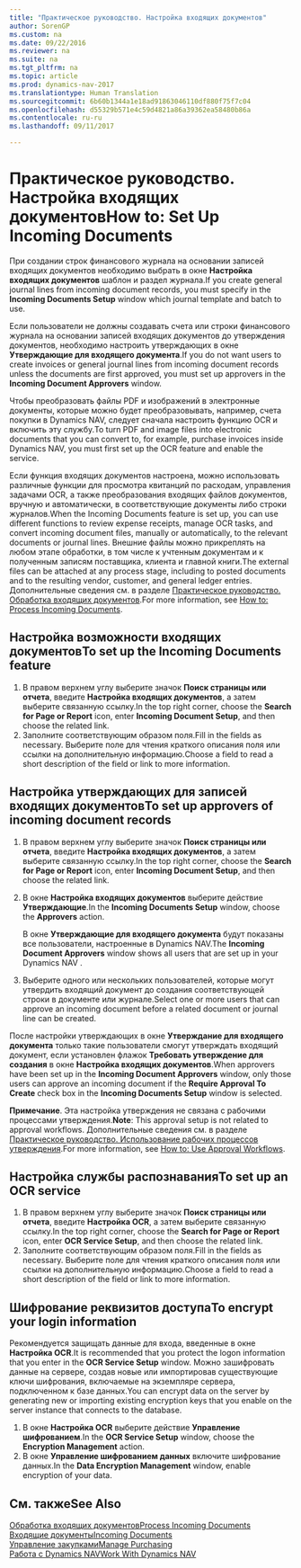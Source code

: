 ```yaml
---
title: "Практическое руководство. Настройка входящих документов"
author: SorenGP
ms.custom: na
ms.date: 09/22/2016
ms.reviewer: na
ms.suite: na
ms.tgt_pltfrm: na
ms.topic: article
ms.prod: dynamics-nav-2017
ms.translationtype: Human Translation
ms.sourcegitcommit: 6b60b1344a1e18ad91863046110df880f75f7c04
ms.openlocfilehash: d55329b571e4c59d4821a86a39362ea58480b86a
ms.contentlocale: ru-ru
ms.lasthandoff: 09/11/2017

---
```


# <a name="how-to-set-up-incoming-documents"></a><span data-ttu-id="cbd6d-102">Практическое руководство. Настройка входящих документов</span><span class="sxs-lookup"><span data-stu-id="cbd6d-102">How to: Set Up Incoming Documents</span></span>
<span data-ttu-id="cbd6d-103">При создании строк финансового журнала на основании записей входящих документов необходимо выбрать в окне **Настройка входящих документов** шаблон и раздел журнала.</span><span class="sxs-lookup"><span data-stu-id="cbd6d-103">If you create general journal lines from incoming document records, you must specify in the **Incoming Documents Setup** window which journal template and batch to use.</span></span>

<span data-ttu-id="cbd6d-104">Если пользователи не должны создавать счета или строки финансового журнала на основании записей входящих документов до утверждения документов, необходимо настроить утверждающих в окне **Утверждающие для входящего документа**.</span><span class="sxs-lookup"><span data-stu-id="cbd6d-104">If you do not want users to create invoices or general journal lines from incoming document records unless the documents are first approved, you must set up approvers in the **Incoming Document Approvers** window.</span></span>

<span data-ttu-id="cbd6d-105">Чтобы преобразовать файлы PDF и изображений в электронные документы, которые можно будет преобразовывать, например, счета покупки в Dynamics NAV, следует сначала настроить функцию OCR и включить эту службу.</span><span class="sxs-lookup"><span data-stu-id="cbd6d-105">To turn PDF and image files into electronic documents that you can convert to, for example, purchase invoices inside Dynamics NAV, you must first set up the OCR feature and enable the service.</span></span>

<span data-ttu-id="cbd6d-106">Если функция входящих документов настроена, можно использовать различные функции для просмотра квитанций по расходам, управления задачами OCR, а также преобразования входящих файлов документов, вручную и автоматически, в соответствующие документы либо строки журналов.</span><span class="sxs-lookup"><span data-stu-id="cbd6d-106">When the Incoming Documents feature is set up, you can use different functions to review expense receipts, manage OCR tasks, and convert incoming document files, manually or automatically, to the relevant documents or journal lines.</span></span> <span data-ttu-id="cbd6d-107">Внешние файлы можно прикреплять на любом этапе обработки, в том числе к учтенным документам и к полученным записям поставщика, клиента и главной книги.</span><span class="sxs-lookup"><span data-stu-id="cbd6d-107">The external files can be attached at any process stage, including to posted documents and to the resulting vendor, customer, and general ledger entries.</span></span> <span data-ttu-id="cbd6d-108">Дополнительные сведения см. в разделе [Практическое руководство. Обработка входящих документов](across-process-income-documents.md).</span><span class="sxs-lookup"><span data-stu-id="cbd6d-108">For more information, see [How to: Process Incoming Documents](across-process-income-documents.md).</span></span>

## <a name="to-set-up-the-incoming-documents-feature"></a><span data-ttu-id="cbd6d-109">Настройка возможности входящих документов</span><span class="sxs-lookup"><span data-stu-id="cbd6d-109">To set up the Incoming Documents feature</span></span>
1. <span data-ttu-id="cbd6d-110">В правом верхнем углу выберите значок **Поиск страницы или отчета**, введите **Настройка входящих документов**, а затем выберите связанную ссылку.</span><span class="sxs-lookup"><span data-stu-id="cbd6d-110">In the top right corner, choose the **Search for Page or Report** icon, enter **Incoming Document Setup**, and then choose the related link.</span></span>
2. <span data-ttu-id="cbd6d-111">Заполните соответствующим образом поля.</span><span class="sxs-lookup"><span data-stu-id="cbd6d-111">Fill in the fields as necessary.</span></span> <span data-ttu-id="cbd6d-112">Выберите поле для чтения краткого описания поля или ссылки на дополнительную информацию.</span><span class="sxs-lookup"><span data-stu-id="cbd6d-112">Choose a field to read a short description of the field or link to more information.</span></span>

## <a name="to-set-up-approvers-of-incoming-document-records"></a><span data-ttu-id="cbd6d-113">Настройка утверждающих для записей входящих документов</span><span class="sxs-lookup"><span data-stu-id="cbd6d-113">To set up approvers of incoming document records</span></span>
1. <span data-ttu-id="cbd6d-114">В правом верхнем углу выберите значок **Поиск страницы или отчета**, введите **Настройка входящих документов**, а затем выберите связанную ссылку.</span><span class="sxs-lookup"><span data-stu-id="cbd6d-114">In the top right corner, choose the **Search for Page or Report** icon, enter **Incoming Document Setup**, and then choose the related link.</span></span>  
2. <span data-ttu-id="cbd6d-115">В окне **Настройка входящих документов** выберите действие **Утверждающие**.</span><span class="sxs-lookup"><span data-stu-id="cbd6d-115">In the **Incoming Documents Setup** window, choose the **Approvers** action.</span></span>

    <span data-ttu-id="cbd6d-116">В окне **Утверждающие для входящего документа** будут показаны все пользователи, настроенные в Dynamics NAV.</span><span class="sxs-lookup"><span data-stu-id="cbd6d-116">The **Incoming Document Approvers** window shows all users that are set up in your Dynamics NAV .</span></span>  
3. <span data-ttu-id="cbd6d-117">Выберите одного или нескольких пользователей, которые могут утвердить входящий документ до создания соответствующей строки в документе или журнале.</span><span class="sxs-lookup"><span data-stu-id="cbd6d-117">Select one or more users that can approve an incoming document before a related document or journal line can be created.</span></span>

<span data-ttu-id="cbd6d-118">После настройки утверждающих в окне **Утверждание для входящего документа** только такие пользователи смогут утверждать входящий документ, если установлен флажок **Требовать утверждение для создания** в окне **Настройка входящих документов**.</span><span class="sxs-lookup"><span data-stu-id="cbd6d-118">When approvers have been set up in the **Incoming Document Approvers** window, only those users can approve an incoming document if the **Require Approval To Create** check box in the **Incoming Documents Setup** window is selected.</span></span>

<span data-ttu-id="cbd6d-119">**Примечание**. Эта настройка утверждения не связана с рабочими процессами утверждения.</span><span class="sxs-lookup"><span data-stu-id="cbd6d-119">**Note**: This approval setup is not related to approval workflows.</span></span> <span data-ttu-id="cbd6d-120">Дополнительные сведения см. в разделе [Практическое руководство. Использование рабочих процессов утверждения](across-how-use-approval-workflows.md).</span><span class="sxs-lookup"><span data-stu-id="cbd6d-120">For more information, see [How to: Use Approval Workflows](across-how-use-approval-workflows.md).</span></span>

## <a name="to-set-up-an-ocr-service"></a><span data-ttu-id="cbd6d-121">Настройка службы распознавания</span><span class="sxs-lookup"><span data-stu-id="cbd6d-121">To set up an OCR service</span></span>
1. <span data-ttu-id="cbd6d-122">В правом верхнем углу выберите значок **Поиск страницы или отчета**, введите **Настройка OCR**, а затем выберите связанную ссылку.</span><span class="sxs-lookup"><span data-stu-id="cbd6d-122">In the top right corner, choose the **Search for Page or Report** icon, enter **OCR Service Setup**, and then choose the related link.</span></span>
2. <span data-ttu-id="cbd6d-123">Заполните соответствующим образом поля.</span><span class="sxs-lookup"><span data-stu-id="cbd6d-123">Fill in the fields as necessary.</span></span> <span data-ttu-id="cbd6d-124">Выберите поле для чтения краткого описания поля или ссылки на дополнительную информацию.</span><span class="sxs-lookup"><span data-stu-id="cbd6d-124">Choose a field to read a short description of the field or link to more information.</span></span>


## <a name="to-encrypt-your-login-information"></a><span data-ttu-id="cbd6d-125">Шифрование реквизитов доступа</span><span class="sxs-lookup"><span data-stu-id="cbd6d-125">To encrypt your login information</span></span>
<span data-ttu-id="cbd6d-126">Рекомендуется защищать данные для входа, введенные в окне **Настройка OCR**.</span><span class="sxs-lookup"><span data-stu-id="cbd6d-126">It is recommended that you protect the logon information that you enter in the **OCR Service Setup** window.</span></span> <span data-ttu-id="cbd6d-127">Можно зашифровать данные на сервере, создав новые или импортировав существующие ключи шифрования, включаемые на экземпляре сервера, подключенном к базе данных.</span><span class="sxs-lookup"><span data-stu-id="cbd6d-127">You can encrypt data on the server by generating new or importing existing encryption keys that you enable on the server instance that connects to the database.</span></span>

1. <span data-ttu-id="cbd6d-128">В окне **Настройка OCR** выберите действие **Управление шифрованием**.</span><span class="sxs-lookup"><span data-stu-id="cbd6d-128">In the **OCR Service Setup** window, choose the **Encryption Management** action.</span></span>
2. <span data-ttu-id="cbd6d-129">В окне **Управление шифрованием данных** включите шифрование данных.</span><span class="sxs-lookup"><span data-stu-id="cbd6d-129">In the **Data Encryption Management** window, enable encryption of your data.</span></span>

## <a name="see-also"></a><span data-ttu-id="cbd6d-130">См. также</span><span class="sxs-lookup"><span data-stu-id="cbd6d-130">See Also</span></span>  
[<span data-ttu-id="cbd6d-131">Обработка входящих документов</span><span class="sxs-lookup"><span data-stu-id="cbd6d-131">Process Incoming Documents</span></span>](across-process-income-documents.md)  
[<span data-ttu-id="cbd6d-132">Входящие документы</span><span class="sxs-lookup"><span data-stu-id="cbd6d-132">Incoming Documents</span></span>](across-income-documents.md)  
[<span data-ttu-id="cbd6d-133">Управление закупками</span><span class="sxs-lookup"><span data-stu-id="cbd6d-133">Manage Purchasing</span></span>](purchasing-manage-purchasing.md)  
[<span data-ttu-id="cbd6d-134">Работа с Dynamics NAV</span><span class="sxs-lookup"><span data-stu-id="cbd6d-134">Work With Dynamics NAV</span></span>](ui-work-product.md)

